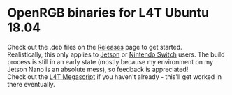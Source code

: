 # OpenRGB binaries for L4T Ubuntu 18.04
Check out the .deb files on the [Releases](../releases/latest) page to get started.
<br>
Realistically, this only applies to [Jetson](https://developer.nvidia.com/embedded/learn/get-started-jetson-nano-devkit) or [Nintendo Switch](https://switchroot.org) users.
The build process is still in an early state (mostly because my environment on my Jetson Nano is an absolute mess), so feedback is appreciated!
<br>
Check out the [L4T Megascript](https://github.com/cobalt2727/L4T-Megascript) if you haven't already - this'll get worked in there eventually.
